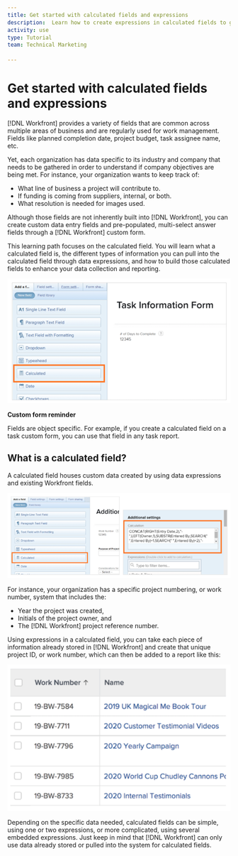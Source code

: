 ```yaml
---
title: Get started with calculated fields and expressions
description:  Learn how to create expressions in calculated fields to gather unique custom data about the work being done for your organization.
activity: use
type: Tutorial
team: Technical Marketing

---
```

# Get started with calculated fields and expressions

<!-- **Note**: The expression examples shown are simple and some may be mitigated by fields already supplied by Adobe Workfront. However, the examples are used to illustrate the foundational knowledge needed in order to build expressions in Workfront.-->

[!DNL Workfront] provides a variety of fields that are common across multiple areas of business and are regularly used for work management. Fields like planned completion date, project budget, task assignee name, etc.

Yet, each organization has data specific to its industry and company that needs to be gathered in order to understand if company objectives are being met. For instance, your organization wants to keep track of:

* What line of business a project will contribute to.
* If funding is coming from suppliers, internal, or both.
* What resolution is needed for images used.

Although those fields are not inherently built into [!DNL Workfront], you can create custom data entry fields and pre-populated, multi-select answer fields through a [!DNL Workfront] custom form.

This learning path focuses on the calculated field. You will learn what a calculated field is, the different types of information you can pull into the calculated field through data expressions, and how to build those calculated fields to enhance your data collection and reporting.

![Resource management setups one pager](assets/GS01.png)

**Custom form reminder**

Fields are object specific. For example, if you create a calculated field on a task custom form, you can use that field in any task report.

## What is a calculated field?

A calculated field houses custom data created by using data expressions and existing Workfront fields. 

![Workload balancer with utilization report](assets/GS02.png)

For instance, your organization has a specific project numbering, or work number, system that includes the:

* Year the project was created,
* Initials of the project owner, and
* The [!DNL Workfront] project reference number.


Using expressions in a calculated field, you can take each piece of information already stored in [!DNL Workfront] and create that unique project ID, or work number, which can then be added to a report like this:

![Workload balancer with utilization report](assets/GS03.png)

Depending on the specific data needed, calculated fields can be simple, using one or two expressions, or more complicated, using several embedded expressions. Just keep in mind that [!DNL Workfront] can only use data already stored or pulled into the system for calculated fields.
